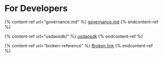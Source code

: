 # For Developers

{% content-ref url="governance.md" %}
[governance.md](governance.md)
{% endcontent-ref %}

{% content-ref url="usdaosdk/" %}
[usdaosdk](usdaosdk/)
{% endcontent-ref %}

{% content-ref url="broken-reference" %}
[Broken link](broken-reference)
{% endcontent-ref %}

